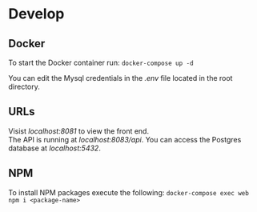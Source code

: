 # Develop

## Docker

To start the Docker container run:
`docker-compose up -d`

You can edit the Mysql credentials in the *.env* file located in the root directory.

## URLs

Visist *localhost:8081* to view the front end.     
The API is running at *localhost:8083/api*.
You can access the Postgres database at *localhost:5432*.

## NPM

To install NPM packages execute the following:
`docker-compose exec web npm i <package-name>`